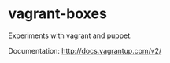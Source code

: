 vagrant-boxes
=============

Experiments with vagrant and puppet.

Documentation: http://docs.vagrantup.com/v2/
